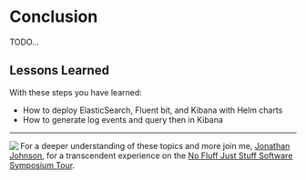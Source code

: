 # Conclusion #

TODO...

## Lessons Learned ##

With these steps you have learned:

- How to deploy ElasticSearch, Fluent bit, and Kibana with Helm charts
- How to generate log events and query then in Kibana

------
<img align="left" src="/javajon/courses/kubernetes-fundamentals/first-app/assets/nfjs.png">

For a deeper understanding of these topics and more join me, [Jonathan Johnson](https://www.linkedin.com/in/javajon/), for a transcendent experience on the [No Fluff Just Stuff Software Symposium Tour](https://nofluffjuststuff.com/home/main).